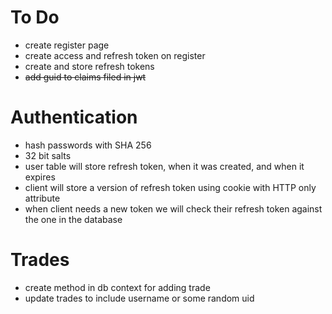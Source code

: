 # To Do
- create register page 
- create access and refresh token on register
- create and store refresh tokens
- ~~add guid to claims filed in jwt~~  

# Authentication 
- hash passwords with SHA 256
- 32 bit salts
- user table will store refresh token, when it was created, and when it expires
- client will store a version of refresh token using cookie with HTTP only attribute
- when client needs a new token we will check their refresh token against the one in the database

# Trades
- create method in db context for adding trade
- update trades to include username or some random uid